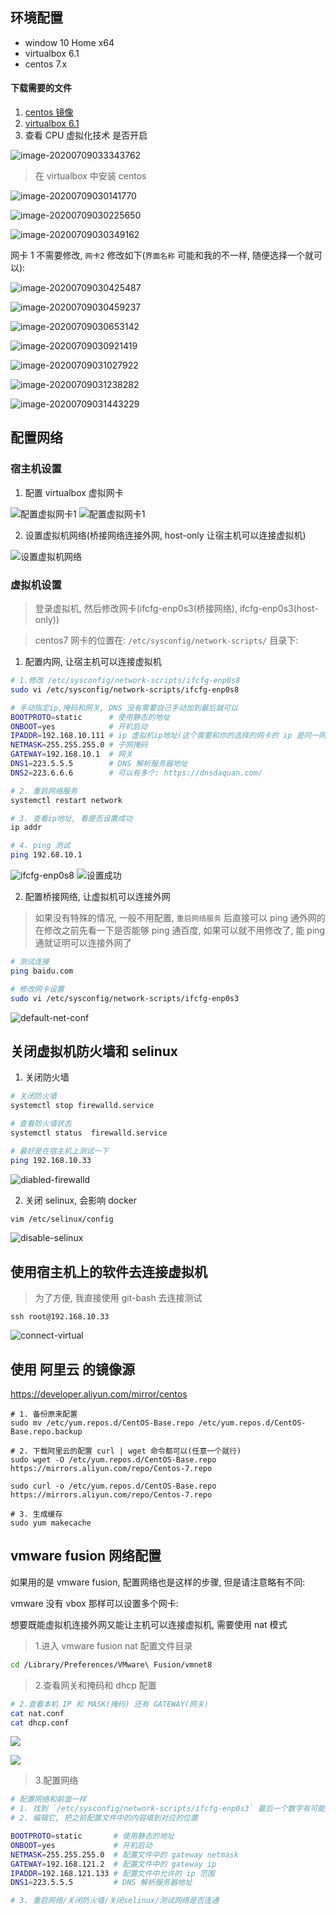 ## 环境配置

- window 10 Home x64
- virtualbox 6.1
- centos 7.x

#### 下载需要的文件

1. [centos 镜像](http://mirrors.aliyun.com/centos/7.8.2003/isos/x86_64/CentOS-7-x86_64-DVD-2003.iso)
2. [virtualbox 6.1](https://download.virtualbox.org/virtualbox/6.1.10/VirtualBox-6.1.10-138449-Win.exe)
3. 查看 CPU 虚拟化技术 是否开启

![image-20200709033343762](https://raw.githubusercontent.com/liaohui5/images/main/images/202206131630339.png)

> 在 virtualbox 中安装 centos

![image-20200709030141770](https://raw.githubusercontent.com/liaohui5/images/main/images/202206131631903.png)

![image-20200709030225650](https://raw.githubusercontent.com/liaohui5/images/main/images/202206131631989.png)

![image-20200709030349162](https://raw.githubusercontent.com/liaohui5/images/main/images/202206131631185.png)

网卡 1 不需要修改, `网卡2` 修改如下(`界面名称` 可能和我的不一样, 随便选择一个就可以):

![image-20200709030425487](https://raw.githubusercontent.com/liaohui5/images/main/images/202206131632542.png)

![image-20200709030459237](https://raw.githubusercontent.com/liaohui5/images/main/images/202206131632627.png)

![image-20200709030653142](https://raw.githubusercontent.com/liaohui5/images/main/images/202206131632226.png)

![image-20200709030921419](https://raw.githubusercontent.com/liaohui5/images/main/images/202206131632450.png)

![image-20200709031027922](https://raw.githubusercontent.com/liaohui5/images/main/images/202206131632885.png)

![image-20200709031238282](https://raw.githubusercontent.com/liaohui5/images/main/images/202206131632314.png)

![image-20200709031443229](https://raw.githubusercontent.com/liaohui5/images/main/images/202206131632155.png)

## 配置网络

### 宿主机设置

1. 配置 virtualbox 虚拟网卡

![配置虚拟网卡1](https://raw.githubusercontent.com/liaohui5/images/main/images/202206131633598.png)
![配置虚拟网卡1](https://raw.githubusercontent.com/liaohui5/images/main/images/20210709191543.png)

2. 设置虚拟机网络(桥接网络连接外网, host-only 让宿主机可以连接虚拟机)

![设置虚拟机网络](https://raw.githubusercontent.com/liaohui5/images/main/images/20210709191710.png)

### 虚拟机设置

> 登录虚拟机, 然后修改网卡(ifcfg-enp0s3(桥接网络), ifcfg-enp0s3(host-only))

> centos7 网卡的位置在: `/etc/sysconfig/network-scripts/` 目录下:

1. 配置内网, 让宿主机可以连接虚拟机

```sh
# 1.修改 /etc/sysconfig/network-scripts/ifcfg-enp0s8
sudo vi /etc/sysconfig/network-scripts/ifcfg-enp0s8

# 手动指定ip,掩码和网关, DNS 没有需要自己手动加到最后就可以
BOOTPROTO=static      # 使用静态的地址
ONBOOT=yes            # 开机启动
IPADDR=192.168.10.111 # ip 虚拟机ip地址(这个需要和你的选择的网卡的 ip 是同一网段)
NETMASK=255.255.255.0 # 子网掩码
GATEWAY=192.168.10.1  # 网关
DNS1=223.5.5.5        # DNS 解析服务器地址
DNS2=223.6.6.6        # 可以有多个: https://dnsdaquan.com/

# 2. 重启网络服务
systemctl restart network

# 3. 查看ip地址, 看是否设置成功
ip addr

# 4. ping 测试
ping 192.68.10.1
```

![ifcfg-enp0s8](https://raw.githubusercontent.com/liaohui5/images/main/images/20210709193000.png)
![设置成功](https://raw.githubusercontent.com/liaohui5/images/main/images/20210709193451.png)

2. 配置桥接网络, 让虚拟机可以连接外网

> 如果没有特殊的情况, 一般不用配置, `重启网络服务` 后直接可以 ping 通外网的
> 在修改之前先看一下是否能够 ping 通百度, 如果可以就不用修改了, 能 ping 通就证明可以连接外网了

```sh
# 测试连接
ping baidu.com

# 修改网卡设置
sudo vi /etc/sysconfig/network-scripts/ifcfg-enp0s3
```

![default-net-conf](https://raw.githubusercontent.com/liaohui5/images/main/images/20210709194106.png)

## 关闭虚拟机防火墙和 selinux

1. 关闭防火墙

```sh
# 关闭防火墙
systemctl stop firewalld.service

# 查看防火墙状态
systemctl status  firewalld.service

# 最好是在宿主机上测试一下
ping 192.168.10.33
```

![diabled-firewalld](https://raw.githubusercontent.com/liaohui5/images/main/images/20210709194953.png)

2. 关闭 selinux, 会影响 docker

```sh
vim /etc/selinux/config
```

![disable-selinux](https://raw.githubusercontent.com/liaohui5/images/main/images/20210709195254.png)

## 使用宿主机上的软件去连接虚拟机

> 为了方便, 我直接使用 git-bash 去连接测试

```shell
ssh root@192.168.10.33
```

![connect-virtual](https://raw.githubusercontent.com/liaohui5/images/main/images/20210709195605.png)

## 使用 阿里云 的镜像源

https://developer.aliyun.com/mirror/centos

```shell
# 1. 备份原来配置
sudo mv /etc/yum.repos.d/CentOS-Base.repo /etc/yum.repos.d/CentOS-Base.repo.backup

# 2. 下载阿里云的配置 curl | wget 命令都可以(任意一个就行)
sudo wget -O /etc/yum.repos.d/CentOS-Base.repo https://mirrors.aliyun.com/repo/Centos-7.repo

sudo curl -o /etc/yum.repos.d/CentOS-Base.repo https://mirrors.aliyun.com/repo/Centos-7.repo

# 3. 生成缓存
sudo yum makecache
```

## vmware fusion 网络配置

如果用的是 vmware fusion, 配置网络也是这样的步骤, 但是请注意略有不同:

vmware 没有 vbox 那样可以设置多个网卡:

想要既能虚拟机连接外网又能让主机可以连接虚拟机, 需要使用 nat 模式

> 1.进入 vmware fusion nat 配置文件目录

```sh
cd /Library/Preferences/VMware\ Fusion/vmnet8
```

> 2.查看网关和掩码和 dhcp 配置

```sh
# 2.查看本机 IP 和 MASK(掩码) 还有 GATEWAY(网关)
cat nat.conf
cat dhcp.conf
```

![](https://raw.githubusercontent.com/liaohui5/images/main/images/20230409153509.png)

![](https://raw.githubusercontent.com/liaohui5/images/main/images/202304091540648.png)

> 3.配置网络

```sh
# 配置网络和前面一样
# 1. 找到 `/etc/sysconfig/network-scripts/ifcfg-enp0s3` 最后一个数字有可能是8或其他
# 2. 编辑它, 把之前配置文件中的内容填到对应的位置

BOOTPROTO=static       # 使用静态的地址
ONBOOT=yes             # 开机启动
NETMASK=255.255.255.0  # 配置文件中的 gateway netmask
GATEWAY=192.168.121.2  # 配置文件中的 gateway ip
IPADDR=192.168.121.133 # 配置文件中允许的 ip 范围
DNS1=223.5.5.5         # DNS 解析服务器地址

# 3. 重启网络/关闭防火墙/关闭selinux/测试网络是否连通
```
